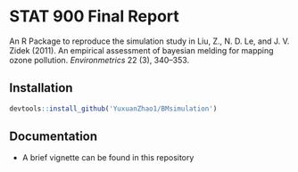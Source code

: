 
# STAT 900 Final Report

An R Package to reproduce the simulation study in Liu, Z., N. D. Le, and J. V. Zidek (2011). An empirical assessment of bayesian melding for mapping ozone pollution. $Environmetrics$ 22 (3), 340–353.

## Installation

```R
devtools::install_github('YuxuanZhao1/BMsimulation')
```

## Documentation 
* A brief vignette can be found in this repository


